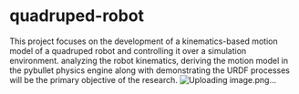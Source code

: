 # quadruped-robot
This project focuses on the development of a kinematics-based motion model of a quadruped robot and controlling it over a simulation environment. analyzing the robot kinematics, deriving the motion model in the pybullet physics engine along with demonstrating the URDF processes will be the primary objective of the research.
![Uploading image.png…]()
